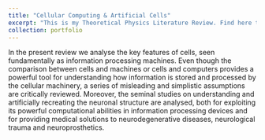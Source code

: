 ```yaml
---
title: "Cellular Computing & Artificial Cells"
excerpt: "This is my Theoretical Physics Literature Review. Find here the [PDF](https://github.com/gullirg/gullirg.github.io/blob/master/files/k1763271_Reggio_LitRev.pdf)"
collection: portfolio
---
```


In the present review we analyse the key features of cells, seen fundamentally as information processing machines. Even though the comparison between cells and machines or cells and computers provides a powerful tool for understanding how information is stored and processed by the cellular machinery, a series of misleading and simplistic assumptions are critically reviewed. Moreover, the seminal studies on understanding and artificially recreating the neuronal structure are analysed, both for exploiting its powerful computational abilities in information processing devices and for providing medical solutions to neurodegenerative diseases, neurological trauma and neuroprosthetics.
